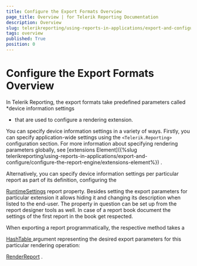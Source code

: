```yaml
---
title: Configure the Export Formats Overview
page_title: Overview | for Telerik Reporting Documentation
description: Overview
slug: telerikreporting/using-reports-in-applications/export-and-configure/configure-the-export-formats/overview
tags: overview
published: True
position: 0
---
```


# Configure the Export Formats Overview



In Telerik Reporting, the export formats take predefined parameters called 
*device information settings
* that are used to configure a rendering extension.


You can specify device information settings in a variety of ways.
        Firstly, you can specify application-wide settings using the ```<Telerik.Reporting>``` configuration section. For more
        information about specifying rendering parameters globally, see 
[extensions Element]({%slug telerikreporting/using-reports-in-applications/export-and-configure/configure-the-report-engine/extensions-element%})
.
      


Alternatively, you can specify device information settings per particular report as part of its definition, configuring the
        
[RuntimeSettings](/reporting/api/Telerik.Reporting.Report#Telerik_Reporting_Report_RuntimeSettings)
        report property. Besides setting the export parameters for particular extension it allows hiding it and changing its description
        when listed to the end-user. The property in question can be set up from the report designer tools as well.
        In case of a report book document the settings of the first report in the book get respected.
      


When exporting a report programmatically, the respective method takes a
        
[HashTable
](http://msdn.microsoft.com/en-us/library/system.collections.hashtable.aspx
)        argument representing the desired export parameters for this particular rendering operation:
        
[RenderReport](/reporting/api/Telerik.Reporting.Processing.ReportProcessor#Telerik_Reporting_Processing_ReportProcessor_RenderReport_System_String_Telerik_Reporting_ReportSource_System_Collections_Hashtable_)
.
      

